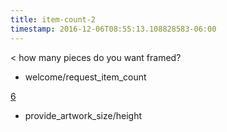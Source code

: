 ```yaml
---
title: item-count-2
timestamp: 2016-12-06T08:55:13.108828583-06:00
---
```


< how many pieces do you want framed?
* welcome/request_item_count

[6](number/item_count)
* provide_artwork_size/height
